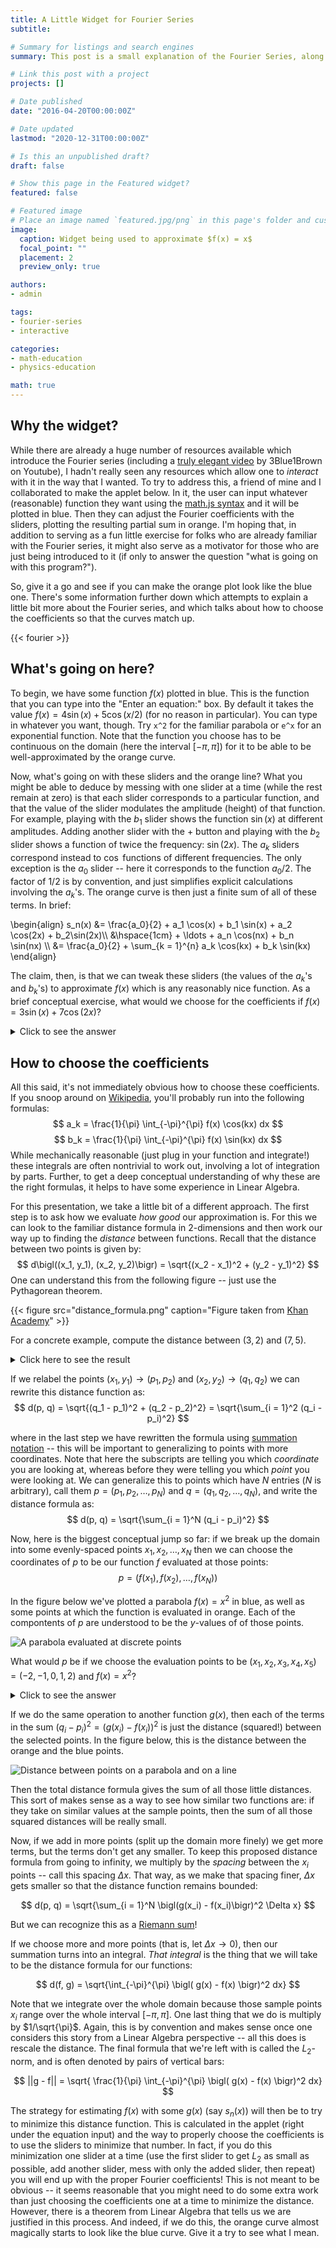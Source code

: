 ```yaml
---
title: A Little Widget for Fourier Series
subtitle: 

# Summary for listings and search engines
summary: This post is a small explanation of the Fourier Series, along with a little widget which allows you to graphically build up the series for a function of your choice by choosing appropriate coefficients. 

# Link this post with a project
projects: []

# Date published
date: "2016-04-20T00:00:00Z"

# Date updated
lastmod: "2020-12-31T00:00:00Z"

# Is this an unpublished draft?
draft: false

# Show this page in the Featured widget?
featured: false

# Featured image
# Place an image named `featured.jpg/png` in this page's folder and customize its options here.
image:
  caption: Widget being used to approximate $f(x) = x$
  focal_point: ""
  placement: 2
  preview_only: true

authors:
- admin

tags:
- fourier-series
- interactive

categories:
- math-education
- physics-education

math: true
---
```


## Why the widget?

While there are already a huge number of resources available which introduce the
Fourier series (including a [truly elegant video](https://youtu.be/r6sGWTCMz2k)
by 3Blue1Brown on Youtube), I hadn't really seen any resources which allow one
to *interact* with it in the way that I wanted. 
To try to address this, a friend of mine and I collaborated to make the 
applet below. 
In it, the user can input whatever (reasonable) function they want using the 
[math.js syntax](https://mathjs.org/docs/expressions/syntax.html)
and it will be plotted in blue.
Then they can adjust the Fourier coefficients with the sliders, plotting the
resulting partial sum in orange.
I'm hoping that, in addition to serving as a fun little exercise for folks who
are already familiar with the Fourier series, it might also serve as a motivator
for those who are just being introduced to it (if only to answer the question
"what is going on with this program?").

So, give it a go and see if you can make the orange plot look like the blue one.
There's some information further down which attempts to explain a little bit 
more about the Fourier series, and which talks about how to choose the
coefficients so that the curves match up.

{{< fourier >}}

## What's going on here?

To begin, we have some function $f(x)$ plotted in blue.
This is the function that you can type into the "Enter an equation:" box.
By default it takes the value $f(x) = 4\sin(x) + 5\cos(x/2)$ (for no reason in
particular).
You can type in whatever you want, though. 
Try `x^2` for the familiar parabola or `e^x` for an exponential function.
Note that the function you choose has to be continuous on the domain (here
the interval $[-\pi, \pi]$) for it to be able to be well-approximated by the
orange curve.

Now, what's going on with these sliders and the orange line?
What you might be able to deduce by messing with one slider at a time (while the
rest remain at zero) is that each slider corresponds to a particular function,
and that the value of the slider modulates the amplitude (height) of that
function.
For example, playing with the $b_1$ slider shows the function $\sin(x)$ at
different amplitudes.
Adding another slider with the $+$ button and playing with the $b_2$ slider
shows a function of twice the frequency: $\sin(2x)$. 
The $a_k$ sliders correspond instead to $\cos$ functions of different 
frequencies.
The only exception is the $a_0$ slider -- here it corresponds to the function
$a_0/2$.
The factor of $1/2$ is by convention, and just simplifies explicit calculations
involving the $a_k$'s. 
The orange curve is then just a finite sum of all of these terms. 
In brief:

\begin{align}
s_n(x) &= \frac{a_0}{2} + a_1 \cos(x) + b_1 \sin(x) + a_2 \cos(2x) + b_2\sin(2x)\\\ 
&\\hspace{1cm} + \ldots + a_n \cos(nx) + b_n \sin(nx) \\\ 
&= \frac{a_0}{2} + \sum_{k = 1}^{n} a_k \cos(kx) + b_k \sin(kx)
\end{align}

The claim, then, is that we can tweak these sliders (the values of the $a_k$'s
and $b_k$'s) to approximate $f(x)$ which is any reasonably nice function.
As a brief conceptual exercise, what would we choose for the coefficients if
$f(x) = 3\sin(x) + 7\cos(2x)$?

<details>
	<summary>
	Click to see the answer
	</summary>
	
> Choosing $b_1 = 3$, $a_2 = 7$ and all other coefficients to be zero does the
trick.
In fact, these are the only choices that will work (this fact is non-obvious).
</details>

## How to choose the coefficients
All this said, it's not immediately obvious how to choose these coefficients.
If you snoop around on
[Wikipedia](https://www.wikiwand.com/en/Fourier_series#Definition), you'll
probably run into the following formulas:
$$
a_k = \frac{1}{\pi} \int_{-\pi}^{\pi} f(x) \cos(kx) dx
$$
$$
b_k = \frac{1}{\pi} \int_{-\pi}^{\pi} f(x) \sin(kx) dx
$$
While mechanically reasonable (just plug in your function and integrate!) these
integrals are often nontrivial to work out, involving a lot of integration by
parts.
Further, to get a deep conceptual understanding of why these are the right
formulas, it helps to have some experience in Linear Algebra.

For this presentation, we take a little bit of a different approach.
The first step is to ask how we evaluate *how good* our approximation is.
For this we can look to the familiar distance formula in 2-dimensions and then
work our way up to finding the *distance* between functions.
Recall that the distance between two points is given by:
$$
d\bigl((x_1, y_1), (x_2, y_2)\bigr) = \sqrt{(x_2 - x_1)^2 + (y_2 - y_1)^2}
$$
One can understand this from the following figure -- just use the Pythagorean
theorem.

{{< figure src="distance_formula.png" caption="Figure taken from [Khan Academy](https://www.khanacademy.org/math/geometry/hs-geo-analytic-geometry/hs-geo-distance-and-midpoints/a/distance-formula)"  >}}

For a concrete example, compute the distance between $(3, 2)$ and $(7, 5)$.

<details>
	<summary>
	Click here to see the result
	</summary>
	
> Writing out the distance formula gives:
$$
d\bigl((3, 2), (7, 5)\bigr) = \sqrt{(3 - 7)^2 + (2 - 5)^2} = \sqrt{25} = 5
$$
</details>

If we relabel the points $(x_1, y_1) \to (p_1, p_2)$ and 
$(x_2, y_2) \to (q_1, q_2)$ we can rewrite this distance function as:
$$
d(p, q) = \sqrt{(q_1 - p_1)^2 + (q_2 - p_2)^2} = \sqrt{\sum_{i = 1}^2 (q_i - p_i)^2}
$$

where in the last step we have rewritten the formula using
[summation notation](https://www.khanacademy.org/math/ap-calculus-ab/ab-integration-new/ab-6-3/a/review-summation-notation)
-- this will be important to generalizing to points with more coordinates.
Note that here the subscripts are telling you which *coordinate* you are looking
at, whereas before they were telling you which *point* you were looking at.
We can generalize this to points which have $N$ entries ($N$ is arbitrary), call
them $p = (p_1, p_2, \ldots, p_N)$ and $q = (q_1, q_2, \ldots, q_N)$, and write
the distance formula as:
$$
d(p, q) = \sqrt{\sum_{i = 1}^N (q_i - p_i)^2}
$$

Now, here is the biggest conceptual jump so far: if we break up the domain into
some evenly-spaced points $x_1, x_2, \ldots, x_N$ then we can choose the
coordinates of $p$ to be our function $f$ evaluated at those points:
$$
p = \bigl(f(x_1), f(x_2), \ldots, f(x_N)\bigr)
$$

In the figure below we've plotted a parabola $f(x) = x^2$ in blue, as well as
some points at which the function is evaluated in orange.
Each of the compontents of $p$ are understood to be the $y$-values of of those
points.

![A parabola evaluated at discrete points](evaluated_at_discrete_points.png)

What would $p$ be if we choose the evaluation points to be
$(x_1, x_2, x_3, x_4, x_5) = (-2, -1, 0, 1, 2)$ and $f(x) = x^2$?

<details>
	<summary>
		Click to see the answer
	</summary>
	
> $$
p = \bigl( f(x_1), f(x_2), f(x_3), f(x_4), f(x_5) \bigr) = (4, 1, 0, 1, 4)
$$
</details>

If we do the same operation to another function $g(x)$, then each of the terms
in the sum $(q_i - p_i)^2 = (g(x_i) - f(x_i))^2$ is just the distance (squared!)
between the selected points.
In the figure below, this is the distance between the orange and the blue
points.

![Distance between points on a parabola and on a line](distance_between_points.png)

Then the total distance formula gives the sum of all those little distances.
This sort of makes sense as a way to see how similar two functions are: if they
take on similar values at the sample points, then the sum of all those squared
distances will be really small.

Now, if we add in more points (split up the domain more finely) we get more
terms, but the terms don't get any smaller.
To keep this proposed distance formula from going to infinity, we multiply by
the *spacing* between the $x_i$ points -- call this spacing $\Delta x$.
That way, as we make that spacing finer, $\Delta x$ gets smaller so that the
distance function remains bounded:

$$
d(p, q) = \sqrt{\sum_{i = 1}^N \bigl(g(x_i) - f(x_i)\bigr)^2 \Delta x}
$$

But we can recognize this as a [Riemann sum](https://www.khanacademy.org/math/ap-calculus-ab/ab-integration-new/ab-6-3/a/riemann-sums-with-summation-notation)!

If we choose more and more points (that is, let $\Delta x \to 0$), then our
summation turns into an integral.
*That integral* is the thing that we will take to be the distance formula for
our functions:

$$
d(f, g) = \sqrt{\int_{-\pi}^{\pi} \bigl( g(x) - f(x) \bigr)^2 dx}
$$

Note that we integrate over the whole domain because those sample points $x_i$
range over the whole interval $[-\pi, \pi]$. 
One last thing that we do is multiply by $1/\sqrt{\pi}$.
Again, this is by convention and makes sense once one considers this story from
a Linear Algebra perspective -- all this does is rescale the distance.
The final formula that we're left with is called the $L_2$-norm, and is often
denoted by pairs of vertical bars:

$$
||g - f|| = \sqrt{ \frac{1}{\pi} \int_{-\pi}^{\pi} \bigl( g(x) - f(x) \bigr)^2 dx}
$$

The strategy for estimating $f(x)$ with some $g(x)$ (say $s_n(x)$) will then be
to try to minimize this distance function.
This is calculated in the applet (right under the equation input) and the way to
properly choose the coefficients is to use the sliders to minimize that number.
In fact, if you do this minimization one slider at a time (use the first slider
to get $L_2$ as small as possible, add another slider, mess with only the
added slider, then repeat) you will end up with the proper Fourier coefficients!
This is not meant to be obvious -- it seems reasonable that you might need to do
some extra work than just choosing the coefficients one at a time to minimize
the distance.
However, there is a theorem from Linear Algebra that tells us we are justified
in this process. 
And indeed, if we do this, the orange curve almost magically starts to look like
the blue curve.
Give it a try to see what I mean.
